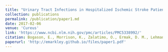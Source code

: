 ```yaml
---
title: "Urinary Tract Infections in Hospitalized Ischemic Stroke Patients: Source and Impact on Outcome"
collection: publications
permalink: /publication/paper1.md
date: 2017-02-06
venue: 'Cureus'
link: 'https://www.ncbi.nlm.nih.gov/pmc/articles/PMC5338992/'
citation: Bogason, E., Morrison, K., Zalatimo, O., Ermak, D. M., Lehman, E., <b>Markley, E.</b>, & Cockroft, K. (2017). Urinary Tract Infections in Hospitalized Ischemic Stroke Patients: Source and Impact on Outcome. <i>Cureus</i>, 9(2), e1014. https://doi.org/10.7759/cureus.1014
paperurl: 'http://emarkley.github.io/files/paper1.pdf'
---
```

 
